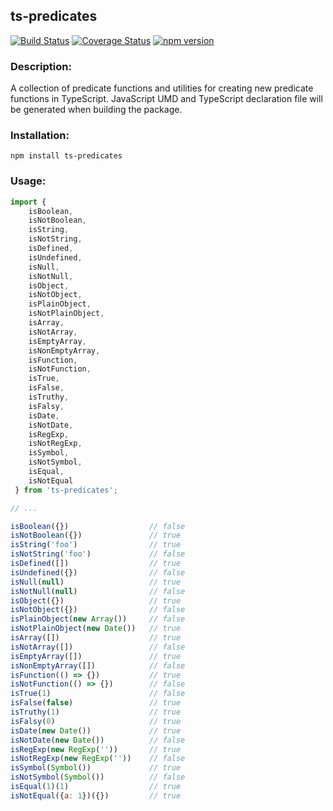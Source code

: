 ## ts-predicates

[![Build Status](https://travis-ci.com/codybonney/ts-predicates.svg?branch=master)](https://travis-ci.com/codybonney/ts-predicates)
[![Coverage Status](https://coveralls.io/repos/github/codybonney/ts-predicates/badge.svg?branch=master)](https://coveralls.io/github/codybonney/ts-predicates?branch=master)
[![npm version](http://img.shields.io/npm/v/ts-predicates.svg?style=flat)](https://npmjs.org/package/ts-predicates "View this project on npm")

### Description:
A collection of predicate functions and utilities for creating new predicate functions in TypeScript. JavaScript UMD and TypeScript declaration file will be generated when building the package.

### Installation:
```
npm install ts-predicates
```

### Usage:
```javascript
import { 
    isBoolean,
    isNotBoolean,
    isString,
    isNotString,
    isDefined,
    isUndefined,
    isNull,
    isNotNull,
    isObject,
    isNotObject,
    isPlainObject,
    isNotPlainObject,
    isArray,
    isNotArray,
    isEmptyArray,
    isNonEmptyArray,
    isFunction,
    isNotFunction,
    isTrue,
    isFalse,
    isTruthy,
    isFalsy,
    isDate,
    isNotDate,
    isRegExp,
    isNotRegExp,
    isSymbol,
    isNotSymbol,
    isEqual,
    isNotEqual
 } from 'ts-predicates';

// ...

isBoolean({})                  // false
isNotBoolean({})               // true
isString('foo')                // true
isNotString('foo')             // false
isDefined([])                  // true
isUndefined({})                // false
isNull(null)                   // true
isNotNull(null)                // false
isObject({})                   // true
isNotObject({})                // false
isPlainObject(new Array())     // false
isNotPlainObject(new Date())   // true
isArray([])                    // true
isNotArray([])                 // false
isEmptyArray([])               // true
isNonEmptyArray([])            // false
isFunction(() => {})           // true
isNotFunction(() => {})        // false
isTrue(1)                      // false
isFalse(false)                 // true
isTruthy(1)                    // true
isFalsy(0)                     // true
isDate(new Date())             // true
isNotDate(new Date())          // false
isRegExp(new RegExp(''))       // true
isNotRegExp(new RegExp(''))    // false
isSymbol(Symbol())             // true
isNotSymbol(Symbol())          // false
isEqual(1)(1)                  // true
isNotEqual({a: 1})({})         // true
```
